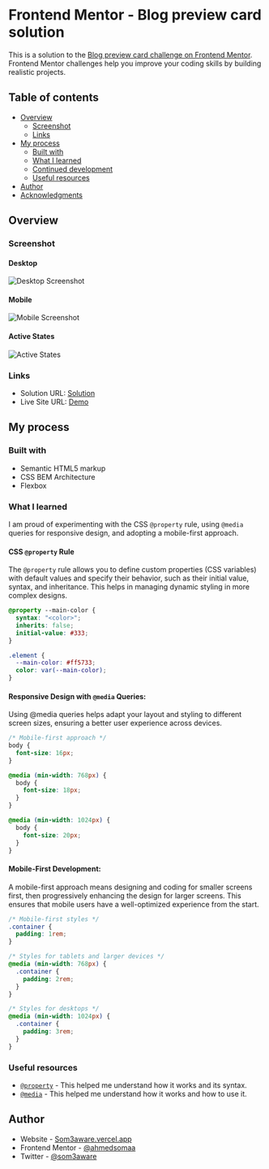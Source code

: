 # Frontend Mentor - Blog preview card solution

This is a solution to the [Blog preview card challenge on Frontend Mentor](https://www.frontendmentor.io/challenges/blog-preview-card-ckPaj01IcS). Frontend Mentor challenges help you improve your coding skills by building realistic projects.

## Table of contents

- [Overview](#overview)
  - [Screenshot](#screenshot)
  - [Links](#links)
- [My process](#my-process)
  - [Built with](#built-with)
  - [What I learned](#what-i-learned)
  - [Continued development](#continued-development)
  - [Useful resources](#useful-resources)
- [Author](#author)
- [Acknowledgments](#acknowledgments)

## Overview

### Screenshot

#### Desktop

![Desktop Screenshot](./img/desktop-screenshot.png)

#### Mobile

![Mobile Screenshot](./img/mobile-screenshot.png)

#### Active States

![Active States](./img/active-states-screenshot.png)

### Links

- Solution URL: [Solution](https://github.com/ahmedsomaa/frontendmentor-challengs/tree/main/src/newbie/blog-preview-card)
- Live Site URL: [Demo](https://ahmedsomaa.github.io/frontendmentor-challengs/src/newbie/blog-preview-card/)

## My process

### Built with

- Semantic HTML5 markup
- CSS BEM Architecture
- Flexbox

### What I learned

I am proud of experimenting with the CSS `@property` rule, using `@media` queries for responsive design, and adopting a mobile-first approach.

#### CSS `@property` Rule

The `@property` rule allows you to define custom properties (CSS variables) with default values and specify their behavior, such as their initial value, syntax, and inheritance. This helps in managing dynamic styling in more complex designs.

```css
@property --main-color {
  syntax: "<color>";
  inherits: false;
  initial-value: #333;
}

.element {
  --main-color: #ff5733;
  color: var(--main-color);
}
```

#### Responsive Design with `@media` Queries:

Using @media queries helps adapt your layout and styling to different screen sizes, ensuring a better user experience across devices.

```css
/* Mobile-first approach */
body {
  font-size: 16px;
}

@media (min-width: 768px) {
  body {
    font-size: 18px;
  }
}

@media (min-width: 1024px) {
  body {
    font-size: 20px;
  }
}
```

#### Mobile-First Development:

A mobile-first approach means designing and coding for smaller screens first, then progressively enhancing the design for larger screens. This ensures that mobile users have a well-optimized experience from the start.

```css
/* Mobile-first styles */
.container {
  padding: 1rem;
}

/* Styles for tablets and larger devices */
@media (min-width: 768px) {
  .container {
    padding: 2rem;
  }
}

/* Styles for desktops */
@media (min-width: 1024px) {
  .container {
    padding: 3rem;
  }
}
```

### Useful resources

- [`@property`](https://developer.mozilla.org/en-US/docs/Web/CSS/@property) - This helped me understand how it works and its syntax.
- [`@media`](https://developer.mozilla.org/en-US/docs/Web/CSS/@media) - This helped me understand how it works and how to use it.

## Author

- Website - [Som3aware.vercel.app](https://som3aware.vercel.app)
- Frontend Mentor - [@ahmedsomaa](https://www.frontendmentor.io/profile/ahmedsomaa)
- Twitter - [@som3aware](https://www.x.com/som3aware)

